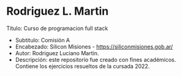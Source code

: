 # Rodriguez L. Martin

Título: Curso de programacion full stack
- Subtitulo: Comisión A 
- Encabezado: Silicon Misiones - https://siliconmisiones.gob.ar/
- Autor: Rodriguez Luciano Martin.
- Descripción: este repositorio fue creado con fines académicos. Contiene
los ejercicios resueltos de la cursada 2022.